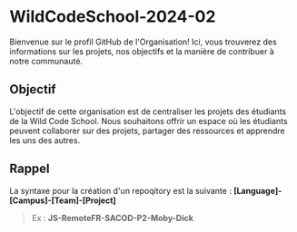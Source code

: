 # WildCodeSchool-2024-02

Bienvenue sur le profil GitHub de l'Organisation! Ici, vous trouverez des informations sur les projets, nos objectifs et la manière de contribuer à notre communauté.

## Objectif

L'objectif de cette organisation est de centraliser les projets des étudiants de la Wild Code School. Nous souhaitons offrir un espace où les étudiants peuvent collaborer sur des projets, partager des ressources et apprendre les uns des autres.

## Rappel

La syntaxe pour la création d'un repoqitory est la suivante : **[Language]-[Campus]-[Team]-[Project]**
> Ex : **JS-RemoteFR-SACOD-P2-Moby-Dick**
